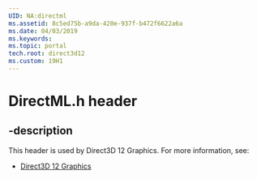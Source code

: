 ```yaml
---
UID: NA:directml
ms.assetid: 8c5ed75b-a9da-420e-937f-b472f6622a6a
ms.date: 04/03/2019
ms.keywords: 
ms.topic: portal
tech.root: direct3d12
ms.custom: 19H1
---
```


# DirectML.h header

## -description

This header is used by Direct3D 12 Graphics. For more information, see:

- [Direct3D 12 Graphics](../_direct3d12/index.md)

